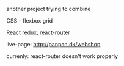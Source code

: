 another project trying to combine 

CSS -  flexbox grid    

React  redux, react-router  

live-page: http://panpan.dk/webshop 

currenly: react-router doesn't work properly 
      
